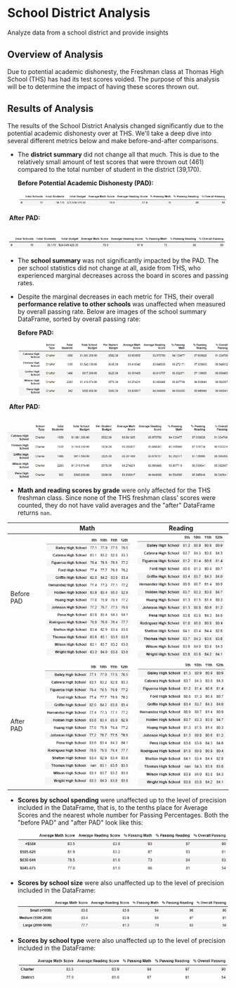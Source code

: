 # School District Analysis
Analyze data from a school district and provide insights



## Overview of Analysis

Due to potential academic dishonesty, the Freshman class at Thomas High School (THS) has had its test scores voided. The purpose of this analysis will be to determine the impact of having these scores thrown out.



## Results of Analysis

The results of the School District Analysis changed significantly due to the potential academic dishonesty over at THS. We'll take a deep dive into several different metrics below and make before-and-after comparisons.

- The **district summary** did not change all that much. This is due to the relatively small amount of test scores that were thrown out (461) compared to the total number of student in the district (39,170).

  **Before Potential Academic Dishonesty (PAD):**

  ![district_summary_before](https://github.com/cdeanatx/School_District_Analysis/blob/main/Analysis_Images/district_summary_before.png)

​	**After PAD:**

​	![district_summary_after](https://github.com/cdeanatx/School_District_Analysis/blob/main/Analysis_Images/district_summary_after.png)

- The **school summary** was not significantly impacted by the PAD. The per school statistics did not change at all, aside from THS, who experienced marginal decreases across the board in scores and passing rates.

- Despite the marginal decreases in each metric for THS, their overall **performance relative to other schools** was unaffected when measured by overall passing rate. Below are images of the school summary DataFrame, sorted by overall passing rate:

  **Before PAD:**

  ![school_summary_before](https://github.com/cdeanatx/School_District_Analysis/blob/main/Analysis_Images/school_summary_before.png)

​	**After PAD:**

​	![school_summary_after](https://github.com/cdeanatx/School_District_Analysis/blob/main/Analysis_Images/school_summary_after.png)

- **Math and reading scores by grade** were only affected for the THS freshman class. Since none of the THS freshman class' scores were counted, they do not have valid averages and the "after" DataFrame returns `nan`.

|            |                             Math                             |                           Reading                            |
| :--------- | :----------------------------------------------------------: | :----------------------------------------------------------: |
| Before PAD | ![math_by_grade_before](https://github.com/cdeanatx/School_District_Analysis/blob/main/Analysis_Images/math_by_grade_before.png) | ![read_by_grade_before](https://github.com/cdeanatx/School_District_Analysis/blob/main/Analysis_Images/read_by_grade_before.png) |
| After PAD  | ![math_by_grade_after](https://github.com/cdeanatx/School_District_Analysis/blob/main/Analysis_Images/math_by_grade_after.png) | ![read_by_grade_after](https://github.com/cdeanatx/School_District_Analysis/blob/main/Analysis_Images/read_by_grade_after.png) |

- **Scores by school spending** were unaffected up to the level of precision included in the DataFrame, that is, to the tenths place for Average Scores and the nearest whole number for Passing Percentages. Both the "before PAD" and "after PAD" look like this:

  ![scores_by_spending](https://github.com/cdeanatx/School_District_Analysis/blob/main/Analysis_Images/scores_by_spending.png)

- **Scores by school size** were also unaffected up to the level of precision included in the DataFrame:

  ![scores_by_size](https://github.com/cdeanatx/School_District_Analysis/blob/main/Analysis_Images/scores_by_size.png)

- **Scores by school type** were also unaffected up to the level of precision included in the DataFrame:

  ![scores_by_type](https://github.com/cdeanatx/School_District_Analysis/blob/main/Analysis_Images/scores_by_type.png)

